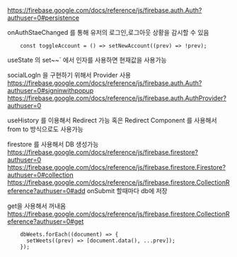 https://firebase.google.com/docs/reference/js/firebase.auth.Auth?authuser=0#persistence

onAuthStaeChanged 를 통해 유저의 로그인,로그아웃 상황을 감시할 수 있음

```
    const toggleAccount = () => setNewAccount((prev) => !prev);
```

useState 의 set~~` 에서 인자를 사용하면 현재값을 사용가능

socialLogIn 을 구현하기 위해서 Provider 사용
https://firebase.google.com/docs/reference/js/firebase.auth.Auth?authuser=0#signinwithpopup
https://firebase.google.com/docs/reference/js/firebase.auth.AuthProvider?authuser=0

useHistory 를 이용해서 Redirect 가능
혹은 Redirect Component 를 사용해서 from to 방식으로도 사용가능

firestore 를 사용해서 DB 생성가능
https://firebase.google.com/docs/reference/js/firebase.firestore?authuser=0
https://firebase.google.com/docs/reference/js/firebase.firestore.Firestore?authuser=0#collection
https://firebase.google.com/docs/reference/js/firebase.firestore.CollectionReference?authuser=0#add
onSubmit 할때마다 db에 저장

get을 사용해서 꺼내옴
https://firebase.google.com/docs/reference/js/firebase.firestore.CollectionReference?authuser=0#get

```
    dbWeets.forEach((document) => {
      setWeets((prev) => [document.data(), ...prev]);
    });
```
